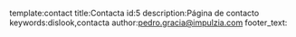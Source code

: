 template:contact
title:Contacta
id:5
description:Página de contacto
keywords:dislook,contacta
author:pedro.gracia@impulzia.com
footer_text: 
